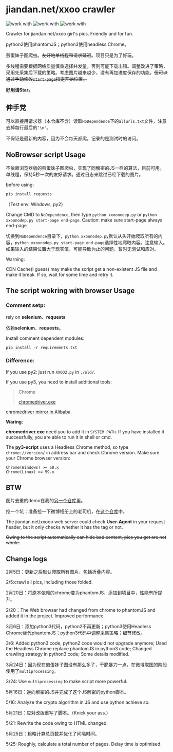 # jiandan.net/xxoo crawler #

![work with](https://img.shields.io/badge/py2-NoBrowser-green.svg)
![work with](https://img.shields.io/badge/py3-Browser&Selenium-blue.svg)
![work with](https://img.shields.io/badge/py2-Browser&Selenium-red.svg)

Crawler for jiandan.net/xxoo girl's pics. Friendly and for fun.

python2使用phantomJS；python3使用headless Chrome。

煎蛋妹子图爬虫。~~友好地单线程和请求延迟~~。项目只是为了好玩。

多线程需要根据网络质量慎重选择并发量，否则可能下载出错。调整改进了策略，采用先采集后下载的策略。考虑图片越来越少，没有再加进度保存的功能，~~但可以通过手动修改`start-page`指定开始位置。~~

**好用请Star。**

## 伸手党

可以直接用请求器（本仓库不含）读取`NoDependence`下的`allurls.txt`文件，注意去掉每行最后的`'\n'`。

不保证是最新的内容，因为不会每天都爬，记录的是测试时的访问。

## NoBrowser script Usage ##

不依赖浏览器版的煎蛋妹子图爬虫，实现了同解密的JS一样的算法，目前可用。单线程，保持5秒一次的友好请求。通过日志来跳过已经下载的图片。

before using:

    pip install requests

（Test env: Windows, py2）

Change CMD to `NoDependence`, then type `python xxoonodep.py` or `python xxoonodep.py start-page end-page`. Caution: make sure start-page always end-page

切换到`NoDependence`目录下，`python xxoonodep.py`默认从头开始爬取所有的内容，`python xxoonodep.py start-page end-page`选择性地爬取内容。注意输入。如果输入的结束位置大于现实值，可能导致为止的问题，暂时无测试和应对。

Warning:

CDN Cache(I guess) may make the script get a non-existent JS file and make it break. If so, wait for some time and retry it.

## The script wokring with browser Usage ##

### Comment setp: ###

rely on **selenium**、**requests**

依赖**selenium**、**requests**。

Install comment dependent modules:

    pip install -r requirements.txt

### Difference: ###

If you use py2: just run `XXOO2.py` in `./old/`.

If you use py3, you need to install additional tools:
> Chrome
> 
> [chromedriver.exe](http://chromedriver.storage.googleapis.com/)

[chromedriver mirror in Alibaba](http://npm.taobao.org/mirrors/chromedriver/)

**Waring**:

**chromedriver.exe** need you to add it in `SYSTEM PATH`. If you have installed it successfully, you are able to run it in shell or cmd.

The **py3-script** uses a Headless Chrome method, so type `chrome://version/` in address bar and check Chrome version. Make sure your Chrome browser version:

    Chrome(Windows) >= 60.x
    Chrome(Linux) >= 59.x

## BTW ##

图片去重的demo在我的[另一个仓库](https://github.com/B1u3Buf4/de-duplication)里。

挖一个坑：准备挖一下微博相册上的老司机，在[这个仓库](https://github.com/B1u3Buf4/WeiboDriver)中。

The jiandan.net/xxooo web server could check **User-Agent** in your request header, but it only checks whether it has the tag or not.

~~Owing to the script automatically can hide bad content, pics you get are not whole.~~

## Change logs ##

2月5日：更新之后默认爬取所有图片，包括折叠内容。

2/5:crawl all pics, including those folded.

2月20日：将原本依赖的chrome变为phantomJS，添加到项目中，性能有所提升。

2/20：The Web browser had changed from chrome to phantomJS and added it in the project. Improved performance.

3月6日：添加python3代码，python2不再更新；python3使用Headless Chrome替代phantomJS；python3代码中调整采集策略；细节修改。

3/6: Added python3 code, python2 code would not upgrade anymore; Used the Headless Chrome replace phantomJS in python3 code; Changed crawling strategy in python3 code; Some details modified.

3月24日：因为现在煎蛋妹子图没有那么多了，干脆暴力一点，在微博取图的阶段使用了`multiprocessing`。

3/24: Use `multiprocessing` to make script more powerful.

5月16日：逆向解密的JS并完成了这个JS解密的python脚本。

5/16: Analyze the crypto algorithm in JS and use python achieve so.

5月21日：应对改版重写了脚本。（Knick your ass.）

5/21: Rewrite the code owing to HTML changed.

5月25日：粗略计算总页数并优化了间隔时间。

5/25: Roughly, calculate a total number of pages. Delay time is optimised.